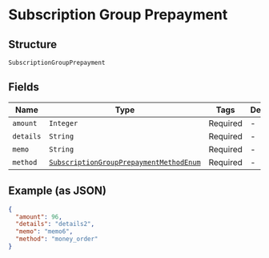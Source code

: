 
# Subscription Group Prepayment

## Structure

`SubscriptionGroupPrepayment`

## Fields

| Name | Type | Tags | Description |
|  --- | --- | --- | --- |
| `amount` | `Integer` | Required | - |
| `details` | `String` | Required | - |
| `memo` | `String` | Required | - |
| `method` | [`SubscriptionGroupPrepaymentMethodEnum`](../../doc/models/subscription-group-prepayment-method-enum.md) | Required | - |

## Example (as JSON)

```json
{
  "amount": 96,
  "details": "details2",
  "memo": "memo6",
  "method": "money_order"
}
```

